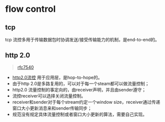 # flow control

## tcp

tcp 流控多用于传输数据包时协调发送/接受传输能力的机制，是end-to-end的。

## http 2.0

>[rfc7540](https://tools.ietf.org/html/rfc7540)

- [http2.0流控](https://tools.ietf.org/id/draft-montenegro-httpbis-http2-fc-principles-01.html) 用于应用层，是hop-to-hope的。
- 由于http 2.0是多路复用的，可以对于每一个steam都可以做流量控制；
- http2.0 流量控制的事定向的，由receiver声明，并且由sender遵守；
- 流控receiver可以选择关闭流量控制。
- receiver和sender对于每个stream约定一个window size，receiver通过传递窗口大小更新消息来和sender传输同步；
- 规范没有规定具体流量控制或者窗口大小更新的算法，需要自己实现。